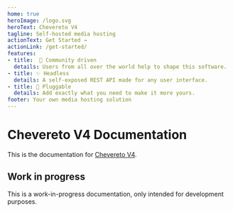 ```yaml
---
home: true
heroImage: /logo.svg
heroText: Chevereto V4
tagline: Self-hosted media hosting
actionText: Get Started →
actionLink: /get-started/
features:
- title:  🤗 Community driven
  details: Users from all over the world help to shape this software.
- title: ✨ Headless
  details: A self-exposed REST API made for any user interface.
- title: 🔌 Pluggable
  details: Add exactly what you need to make it more yours.
footer: Your own media hosting solution
---
```


# Chevereto V4 Documentation

This is the documentation for [Chevereto V4](https://releases.chevereto.com/4.X).

## Work in progress

This is a work-in-progress documentation, only intended for development purposes.
